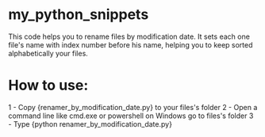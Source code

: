 # my_python_snippets
This code helps you to rename files by modification date. It sets each one file's name with index number before his name, helping you to keep sorted alphabetically your files.  

# How to use:
  1 - Copy {renamer_by_modification_date.py} to your files's folder
  2 - Open a command line like cmd.exe or powershell on Windows go to files's folder
  3 - Type {python renamer_by_modification_date.py}
  
